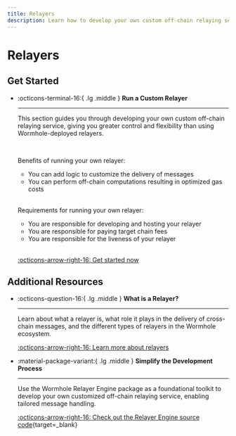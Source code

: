 ```yaml
---
title: Relayers
description: Learn how to develop your own custom off-chain relaying service, giving you greater control and flexibility than using Wormhole-deployed relayers.
---
```


# Relayers

## Get Started

<div class="grid cards" markdown>

-   :octicons-terminal-16:{ .lg .middle } **Run a Custom Relayer**

    ---

    This section guides you through developing your own custom off-chain relaying service, giving you greater control and flexibility than using Wormhole-deployed relayers.

    <br>

    Benefits of running your own relayer:

    - You can add logic to customize the delivery of messages
    - You can perform off-chain computations resulting in optimized gas costs

    <br>

    Requirements for running your own relayer:

    - You are responsible for developing and hosting your relayer
    - You are responsible for paying target chain fees
    - You are responsible for the liveness of your relayer

    <br>

    [:octicons-arrow-right-16: Get started now](/infrastructure/relayers/run-relayer/)

</div>

## Additional Resources

<div class="grid cards" markdown>

-   :octicons-question-16:{ .lg .middle } **What is a Relayer?**

    ---

    Learn about what a relayer is, what role it plays in the delivery of cross-chain messages, and the different types of relayers in the Wormhole ecosystem.

    [:octicons-arrow-right-16: Learn more about relayers](/learn/infrastructure/relayer/)

-   :material-package-variant:{ .lg .middle } **Simplify the Development Process**

    ---

    Use the Wormhole Relayer Engine package as a foundational toolkit to develop your own customized off-chain relaying service, enabling tailored message handling.

    [:octicons-arrow-right-16: Check out the Relayer Engine source code](https://github.com/wormhole-foundation/relayer-engine){target=\_blank}

</div>
